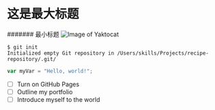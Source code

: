 # 这是最大标题
####### 最小标题
![Image of Yaktocat](https://octodex.github.com/images/yaktocat.png)

```
$ git init
Initialized empty Git repository in /Users/skills/Projects/recipe-repository/.git/
```

```javascript
var myVar = "Hello, world!";
```
- [ ] Turn on GitHub Pages
- [ ] Outline my portfolio
- [ ] Introduce myself to the world
